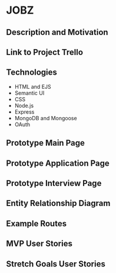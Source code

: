 # JOBZ #

## Description and Motivation

## Link to Project Trello ##

## Technologies ##
  - HTML and EJS
  - Semantic UI
  - CSS
  - Node.js
  - Express
  - MongoDB and Mongoose
  - OAuth

## Prototype Main Page ##


## Prototype Application Page ##


## Prototype Interview Page ##

## Entity Relationship Diagram ##

## Example Routes ##

## MVP User Stories ##

## Stretch Goals User Stories ##





